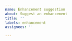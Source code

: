 ```yaml
---
name: Enhancement suggestion
about: Suggest an enhancement
title: ''
labels: enhancement
assignees: ''

---
```



